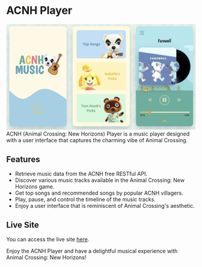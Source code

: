 # ACNH Player

![Alt Text](/public/images/acnh-player-readMe.png)
ACNH (Animal Crossing: New Horizons) Player is a music player designed with a user interface that captures the charming vibe of Animal Crossing.

## Features

- Retrieve music data from the ACNH free RESTful API.
- Discover various music tracks available in the Animal Crossing: New Horizons game.
- Get top songs and recommended songs by popular ACNH villagers.
- Play, pause, and control the timeline of the music tracks.
- Enjoy a user interface that is reminiscent of Animal Crossing's aesthetic.

## Live Site

You can access the live site [here](https://lilianlee0213.github.io/ACNH-player/).

Enjoy the ACNH Player and have a delightful musical experience with Animal Crossing: New Horizons!
